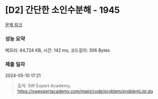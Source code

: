 # [D2] 간단한 소인수분해 - 1945 

[문제 링크](https://swexpertacademy.com/main/code/problem/problemDetail.do?contestProbId=AV5Pl0Q6ANQDFAUq) 

### 성능 요약

메모리: 44,724 KB, 시간: 142 ms, 코드길이: 306 Bytes

### 제출 일자

2024-05-10 17:21



> 출처: SW Expert Academy, https://swexpertacademy.com/main/code/problem/problemList.do